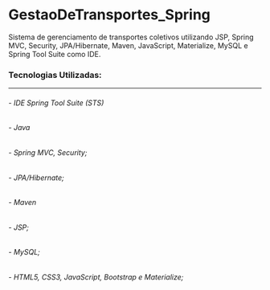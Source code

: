 # GestaoDeTransportes_Spring
Sistema de gerenciamento de transportes coletivos utilizando JSP, Spring MVC, Security, JPA/Hibernate, Maven, JavaScript, Materialize, MySQL e Spring Tool Suite como IDE.

### Tecnologias Utilizadas: 
-------------------------------------

###### - IDE Spring Tool Suite (STS)
###### - Java
###### - Spring MVC, Security;
###### - JPA/Hibernate;
###### - Maven
###### - JSP;
###### - MySQL;
###### - HTML5, CSS3, JavaScript, Bootstrap e Materialize;
